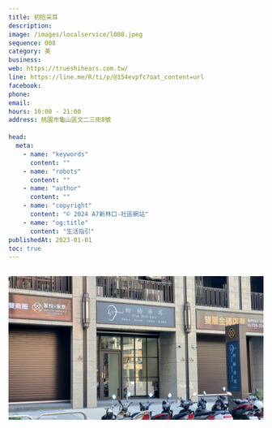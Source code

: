 ```yaml
---
title: 初拾采耳
description:
image: /images/localservice/l008.jpeg
sequence: 008
category: 美
business:
web: https://trueshihears.com.tw/
line: https://line.me/R/ti/p/@154evpfc?oat_content=url
facebook:
phone:
email:
hours: 10:00 - 21:00
address: 桃園市龜山區文二三街8號

head:
  meta:
    - name: "keywords"
      content: ""
    - name: "robots"
      content: ""
    - name: "author"
      content: ""
    - name: "copyright"
      content: "© 2024 A7新林口-社區網站"
    - name: "og:title"
      content: "生活指引"
publishedAt: 2023-01-01
toc: true
---
```


##

![l008-1.jpeg](/images/localservice/l008-1.jpeg)
